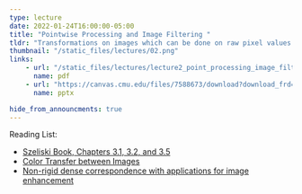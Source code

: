 ```yaml
---
type: lecture
date: 2022-01-24T16:00:00-05:00
title: "Pointwise Processing and Image Filtering "
tldr: "Transformations on images which can be done on raw pixel values as well as image filtering techniques"
thumbnail: "/static_files/lectures/02.png"
links:
    - url: "/static_files/lectures/lecture2_point_processing_image_filtering.pdf"
      name: pdf
    - url: "https://canvas.cmu.edu/files/7588673/download?download_frd=1"
      name: pptx

hide_from_announcments: true
---
```

Reading List:
- [Szeliski Book, Chapters 3.1, 3.2, and 3.5](https://szeliski.org/Book/)
- [Color Transfer between Images](http://kel/imagepapers/ColorTransfer.pdf)
- [Non-rigid dense correspondence with applications for image enhancement](https://dl.acm.org/doi/10.1145/1964921.1964965)